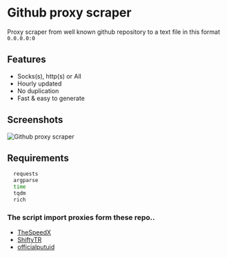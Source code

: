 
# Github proxy scraper

Proxy scraper from well known github repository
to a text file in this format `0.0.0.0:0`



## Features

- Socks(s), http(s) or All
- Hourly updated
- No duplication
- Fast & easy to generate


## Screenshots

![Github proxy scraper](https://i.imgur.com/66hnbNv.png)


## Requirements


```bash
  requests
  argparse
  time
  tqdm
  rich
```
    
### The script import proxies form these repo..

- [TheSpeedX](https://github.com/TheSpeedX/PROXY-List)
- [ShiftyTR](https://github.com/ShiftyTR/Proxy-List)
- [officialputuid](https://github.com/officialputuid/KangProxy)

